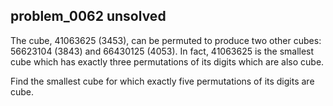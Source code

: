 ## problem_0062 unsolved
The cube, 41063625 (3453), can be permuted to produce two other cubes:
56623104 (3843) and 66430125 (4053). In fact, 41063625 is the smallest cube
which has exactly three permutations of its digits which are also cube.

Find the smallest cube for which exactly five permutations of its digits are
cube.

